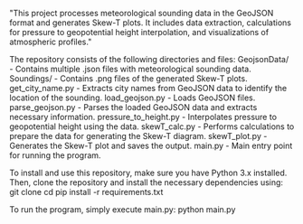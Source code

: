"This project processes meteorological sounding data in the GeoJSON format and generates Skew-T plots. It includes data extraction, calculations for pressure to geopotential height interpolation, and visualizations of atmospheric profiles."

The repository consists of the following directories and files:
GeojsonData/      - Contains multiple .json files with meteorological sounding data.
Soundings/        - Contains .png files of the generated Skew-T plots.
get_city_name.py  - Extracts city names from GeoJSON data to identify the location of the sounding.
load_geojson.py   - Loads GeoJSON files.
parse_geojson.py  - Parses the loaded GeoJSON data and extracts necessary information.
pressure_to_height.py - Interpolates pressure to geopotential height using the data.
skewT_calc.py     - Performs calculations to prepare the data for generating the Skew-T diagram.
skewT_plot.py     - Generates the Skew-T plot and saves the output.
main.py           - Main entry point for running the program.

To install and use this repository, make sure you have Python 3.x installed. Then, clone the repository and install the necessary dependencies using:
git clone <repository-url>
cd <repository-directory>
pip install -r requirements.txt

To run the program, simply execute main.py:
python main.py <geojson-file>
